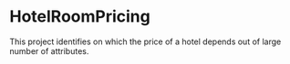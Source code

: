 # HotelRoomPricing
This project identifies on which the price of a hotel depends out of large number of attributes.
